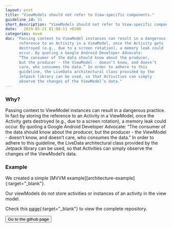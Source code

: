```yaml
---
layout: post
title: "ViewModels should not refer to View-specific components."
guideline_id: 31
short_description: "ViewModels should not refer to View-specific components."
date:   2019-05-21 01:00:11 +0200
categories: mvvm
doc: "Passing context to ViewModel instances can result in a dangerous practice. In fact by storing the
      reference to an Activity in a ViewModel, once the Activity gets
      destroyed (e.g., due to a screen rotation), a memory leak could
      occur. By quoting a Google Android Developer Advocate:
      “The consumer of the data should know about the producer,
      but the producer - the ViewModel - doesn’t know, and doesn’t
      care, who consumes the data.” In order to adhere to this
      guideline, the LiveData architectural class provided by the
      Jetpack library can be used, so that Activities can simply
      observe the changes of the ViewModel’s data."
---
```


<h3>Why?</h3>
Passing context to ViewModel instances can result in a dangerous practice. In fact by storing the
reference to an Activity in a ViewModel, once the Activity gets
destroyed (e.g., due to a screen rotation), a memory leak could
occur. By quoting a Google Android Developer Advocate:
“The consumer of the data should know about the producer,
but the producer - the ViewModel - doesn’t know, and doesn’t
care, who consumes the data.” In order to adhere to this
guideline, the LiveData architectural class provided by the
Jetpack library can be used, so that Activities can simply
observe the changes of the ViewModel’s data.


<h3>Example</h3>
We created a simple [MVVM example][architecture-example]{:target="_blank"}.

Our viewModels do not store activities or instances of an activity in the view model.

<script src="https://gist.github.com/Geertdepont/06e30ce3516c8ad36134543c9cbfe036.js"></script>

<script src="https://gist.github.com/Geertdepont/0cf01c5b3504ad226e946d261908cf44.js"></script>

Check this [page][architecture-example]{:target="_blank"} to view the complete repository.

<a href="https://github.com/Geertdepont/bachelor_thesis/tree/master/ArchitectureExample" target="_blank"><button type="button" class="btn btn-primary btn-icon-right">Go to the github page</button></a>

[architecture-example]: https://github.com/Geertdepont/bachelor_thesis/tree/master/ArchitectureExample